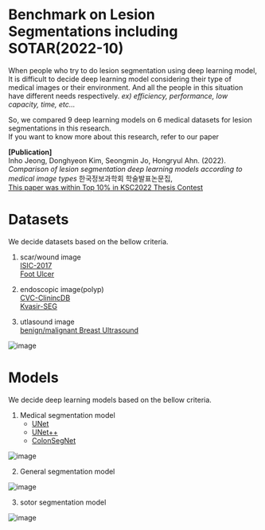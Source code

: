 # Benchmark on Lesion Segmentations including SOTAR(2022-10)   

When people who try to do lesion segmentation using deep learning model, It is difficult to decide deep learning model considering their type of medical images or their environment. And all the people in this situation have different needs respectively. *ex) efficiency, performance, low capacity, time, etc...*   

So, we compared 9 deep learning models on 6 medical datasets for lesion segmentations in this research.   
If you want to know more about this research, refer to our paper 

**[Publication]**  
Inho Jeong, Donghyeon Kim, Seongmin Jo, Hongryul Ahn. (2022).   
*Comparison of lesion segmentation deep learning models according to medical image types* 한국정보과학회 학술발표논문집,   
[This paper was within Top 10% in KSC2022 Thesis Contest](https://drive.google.com/file/d/1WF2dsHzyrh-AO1TXi9Ndd6PBuWzqniaR/view?usp=sharing)
# Datasets   
We decide datasets based on the bellow criteria.   

1. scar/wound image   
[ISIC-2017](https://challenge.isic-archive.com/data/#2017)   
[Foot Ulcer](https://paperswithcode.com/dataset/dfuc2021)   
2. endoscopic image(polyp)   
[CVC-ClinincDB](https://paperswithcode.com/dataset/cvc-clinicdb)   
[Kvasir-SEG](https://paperswithcode.com/dataset/kvasir-seg)   

3. utlasound image   
[benign/malignant Breast Ultrasound]()

![image](https://github.com/SeongminCC/Benchmark-Lesion-segmentation/assets/110529690/bc10e997-a24a-4933-bd17-deeed4de0a1e)

# Models   
We decide deep learning models based on the bellow criteria.   

1. Medical segmentation model
   - [UNet](https://paperswithcode.com/paper/u-net-convolutional-networks-for-biomedical﻿)
   - [UNet++](﻿https://paperswithcode.com/paper/unet-a-nested-u-net-architecture-for-medical)
   - [ColonSegNet](﻿https://paperswithcode.com/paper/real-time-polyp-detection-localisation-and)  
     
  ![image](https://github.com/SeongminCC/Benchmark-Lesion-segmentation/assets/110529690/d17c4e55-9d9a-4cad-8e9b-f2e195852e94)

2. General segmentation model
   
![image](https://github.com/SeongminCC/Benchmark-Lesion-segmentation/assets/110529690/ad45589c-c5f1-4cef-a6b3-71104b7aec2d)

3. sotor segmentation model
   
![image](https://github.com/SeongminCC/Benchmark-Lesion-segmentation/assets/110529690/0c92d4dc-b05c-4337-81a9-f204b72c8417)

